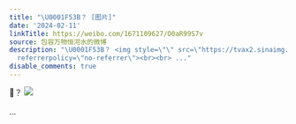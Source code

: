 ```yaml
---
title: "\U0001F53B？ [图片]"
date: '2024-02-11'
linkTitle: https://weibo.com/1671109627/O0aR99S7v
source: 包容万物恒河水的微博
description: "\U0001F53B？ <img style=\"\" src=\"https://tvax2.sinaimg.cn/large/639b1bfbgy1hmq340apxdj20vw0u0dki.jpg\"
  referrerpolicy=\"no-referrer\"><br><br> ..."
disable_comments: true
---
```

🔻？ <img style="" src="https://tvax2.sinaimg.cn/large/639b1bfbgy1hmq340apxdj20vw0u0dki.jpg" referrerpolicy="no-referrer"><br><br> ...